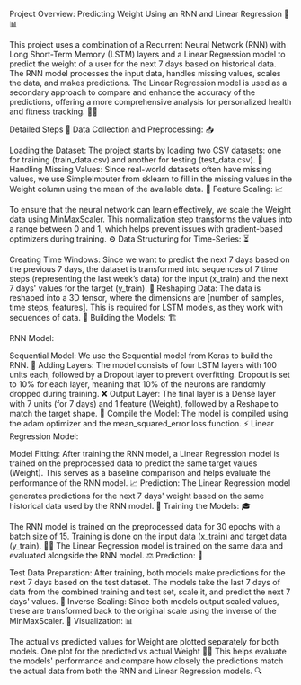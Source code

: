 Project Overview: Predicting Weight Using an RNN and Linear Regression 🤖📊

This project uses a combination of a Recurrent Neural Network (RNN) with Long Short-Term Memory (LSTM) layers and a Linear Regression model to predict the weight of a user for the next 7 days based on historical data. The RNN model processes the input data, handles missing values, scales the data, and makes predictions. The Linear Regression model is used as a secondary approach to compare and enhance the accuracy of the predictions, offering a more comprehensive analysis for personalized health and fitness tracking. 🏋️‍♂️

Detailed Steps 📝
Data Collection and Preprocessing: 📥

Loading the Dataset: The project starts by loading two CSV datasets: one for training (train_data.csv) and another for testing (test_data.csv). 📂
Handling Missing Values: Since real-world datasets often have missing values, we use SimpleImputer from sklearn to fill in the missing values in the Weight column using the mean of the available data. 🔄
Feature Scaling: 📈

To ensure that the neural network can learn effectively, we scale the Weight data using MinMaxScaler. This normalization step transforms the values into a range between 0 and 1, which helps prevent issues with gradient-based optimizers during training. ⚙️
Data Structuring for Time-Series: ⏳

Creating Time Windows: Since we want to predict the next 7 days based on the previous 7 days, the dataset is transformed into sequences of 7 time steps (representing the last week’s data) for the input (x_train) and the next 7 days' values for the target (y_train). 🔢
Reshaping Data: The data is reshaped into a 3D tensor, where the dimensions are [number of samples, time steps, features]. This is required for LSTM models, as they work with sequences of data. 🔄
Building the Models: 🏗️

RNN Model:

Sequential Model: We use the Sequential model from Keras to build the RNN. 🔧
Adding Layers: The model consists of four LSTM layers with 100 units each, followed by a Dropout layer to prevent overfitting. Dropout is set to 10% for each layer, meaning that 10% of the neurons are randomly dropped during training. ❌
Output Layer: The final layer is a Dense layer with 7 units (for 7 days) and 1 feature (Weight), followed by a Reshape to match the target shape. 🧩
Compile the Model: The model is compiled using the adam optimizer and the mean_squared_error loss function. ⚡
Linear Regression Model:

Model Fitting: After training the RNN model, a Linear Regression model is trained on the preprocessed data to predict the same target values (Weight). This serves as a baseline comparison and helps evaluate the performance of the RNN model. 📈
Prediction: The Linear Regression model generates predictions for the next 7 days' weight based on the same historical data used by the RNN model. 🔮
Training the Models: 🎓

The RNN model is trained on the preprocessed data for 30 epochs with a batch size of 15. Training is done on the input data (x_train) and target data (y_train). 🏃‍♂️
The Linear Regression model is trained on the same data and evaluated alongside the RNN model. ⚖️
Prediction: 🔮

Test Data Preparation: After training, both models make predictions for the next 7 days based on the test dataset. The models take the last 7 days of data from the combined training and test set, scale it, and predict the next 7 days' values. 📅
Inverse Scaling: Since both models output scaled values, these are transformed back to the original scale using the inverse of the MinMaxScaler. 🔄
Visualization: 📊

The actual vs predicted values for Weight are plotted separately for both models.
One plot for the predicted vs actual Weight 🏋️‍♂️
This helps evaluate the models' performance and compare how closely the predictions match the actual data from both the RNN and Linear Regression models. 🔍
